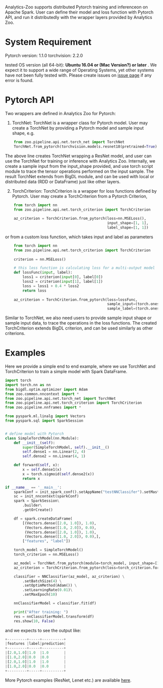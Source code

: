 Analytics-Zoo supports distributed Pytorch training and inferenceon on Apache Spark. User can
define their model and loss function with Pytorch API, and run it distributedly with the
wrapper layers provided by Analytics Zoo.

# System Requirement
Pytorch version: 1.1.0
torchvision: 2.2.0

tested OS version (all 64-bit): __Ubuntu 16.04 or (Mac Version?) or later__ . We expect it to 
support a wide range of Operating Systems, yet other systems have not been fully tested with.
Please create issues on [issue page](https://github.com/intel-analytics/analytics-zoo/issues)
if any error is found.


# Pytorch API

Two wrappers are defined in Analytics Zoo for Pytorch:

1. TorchNet: TorchNet is a wrapper class for Pytorch model.
User may create a TorchNet by providing a Pytorch model and sample input shape, e.g.
```python
    from zoo.pipeline.api.net.torch_net import TorchNet
    TorchNet.from_pytorch(torchvision.models.resnet18(pretrained=True).eval(), [1, 3, 224, 224])
```
The above line creates TorchNet wrapping a ResNet model, and user can use the TorchNet for
training or inference with Analytics Zoo. Internally, we create a sample input
from the input_shape provided, and use torch script module to trace the tensor operations
performed on the input sample. The result TorchNet extends from BigDL module, and can be used
with local or distributed data (RDD or DataFrame) just like other layers.

2. TorchCriterion: TorchCriterion is a wrapper for loss functions defined by Pytorch.
User may create a TorchCriterion from a Pytorch Criterion, 
```python
    from torch import nn
    from zoo.pipeline.api.net.torch_criterion import TorchCriterion
    
    az_criterion = TorchCriterion.from_pytorch(loss=nn.MSELoss(),
                                               input_shape=[1, 1],
                                               label_shape=[1, 1])
```
or from a custom loss function, which takes input and label as parameters

```python
    from torch import nn
    from zoo.pipeline.api.net.torch_criterion import TorchCriterion
    
    criterion = nn.MSELoss()

    # this loss function is calculating loss for a multi-output model
    def lossFunc(input, label):
        loss1 = criterion(input[0], label[0])
        loss2 = criterion(input[1], label[1])
        loss = loss1 + 0.4 * loss2
        return loss
    
    az_criterion = TorchCriterion.from_pytorch(loss=lossFunc,
                                               sample_input=(torch.ones(2, 2), torch.ones(2, 1)),
                                               sample_label=(torch.ones(2, 2), torch.ones(2, 1)))
```
Similar to TorchNet, we also need users to provide sample input shape or sample input data,
to trace the operations in the loss functions. The created TorchCriterion extends BigDL
criterion, and can be used similarly as other criterions.

# Examples
Here we provide a simple end to end example, where we use TorchNet and TorchCriterion to
train a simple model with Spark DataFrame.
```python
import torch
import torch.nn as nn
from bigdl.optim.optimizer import Adam
from zoo.common.nncontext import *
from zoo.pipeline.api.net.torch_net import TorchNet
from zoo.pipeline.api.net.torch_criterion import TorchCriterion
from zoo.pipeline.nnframes import *

from pyspark.ml.linalg import Vectors
from pyspark.sql import SparkSession


# define model with Pytorch
class SimpleTorchModel(nn.Module):
    def __init__(self):
        super(SimpleTorchModel, self).__init__()
        self.dense1 = nn.Linear(2, 4)
        self.dense2 = nn.Linear(4, 1)

    def forward(self, x):
        x = self.dense1(x)
        x = torch.sigmoid(self.dense2(x))
        return x

if __name__ == '__main__':
    sparkConf = init_spark_conf().setAppName("testNNClassifer").setMaster('local[1]')
    sc = init_nncontext(sparkConf)
    spark = SparkSession\
        .builder\
        .getOrCreate()

    df = spark.createDataFrame(
        [(Vectors.dense([2.0, 1.0]), 1.0),
         (Vectors.dense([1.0, 2.0]), 0.0),
         (Vectors.dense([2.0, 1.0]), 1.0),
         (Vectors.dense([1.0, 2.0]), 0.0),],
        ["features", "label"])

    torch_model = SimpleTorchModel()
    torch_criterion = nn.MSELoss()

    az_model = TorchNet.from_pytorch(module=torch_model, input_shape=[1, 2])
    az_criterion = TorchCriterion.from_pytorch(loss=torch_criterion.forward, input_shape=[1, 1], label_shape=[1, 1])

    classifier = NNClassifier(az_model, az_criterion) \
        .setBatchSize(4) \
        .setOptimMethod(Adam()) \
        .setLearningRate(0.01)\
        .setMaxEpoch(10)

    nnClassifierModel = classifier.fit(df)

    print("After training: ")
    res = nnClassifierModel.transform(df)
    res.show(10, False)

```

and we expects to see the output like:
```python
+---------+-----+----------+
|features |label|prediction|
+---------+-----+----------+
|[2.0,1.0]|1.0  |1.0       |
|[1.0,2.0]|0.0  |0.0       |
|[2.0,1.0]|1.0  |1.0       |
|[1.0,2.0]|0.0  |0.0       |
+---------+-----+----------+
```

More Pytorch examples (ResNet, Lenet etc.) are available [here](../../../pyzoo/zoo/examples/pytorch).


